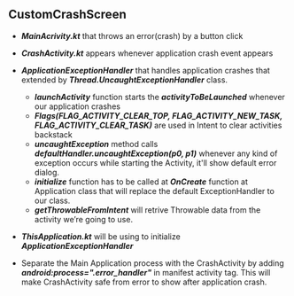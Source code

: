 ## CustomCrashScreen
 
 - ***MainAcrivity.kt*** that throws an error(crash) by a button click
 
 - ***CrashActivity.kt*** appears whenever application crash event appears
 
 - ***ApplicationExceptionHandler*** that handles application crashes that extended by ***Thread.UncaughtExceptionHandler*** class.
     - ***launchActivity*** function starts the ***activityToBeLaunched*** whenever our application crashes
     - ***Flags(FLAG_ACTIVITY_CLEAR_TOP, FLAG_ACTIVITY_NEW_TASK, FLAG_ACTIVITY_CLEAR_TASK)*** are used in Intent to clear activities backstack
     - ***uncaughtException*** method calls ***defaultHandler.uncaughtException(p0, p1)*** whenever any kind of exception occurs while starting the Activity, 
        it'll show default error dialog.
     - ***initialize*** function has to be called at ***OnCreate*** function at Application class that will replace the default ExceptionHandler to our class.
     - ***getThrowableFromIntent*** will retrive Throwable data from the activity we’re going to use.
 
  - ***ThisApplication.kt*** will be using to initialize ***ApplicationExceptionHandler***
 
  - Separate the Main Application process with the CrashActivity by adding ***android:process=".error_handler"*** in manifest activity tag.
     This will make CrashActivity safe from error to show after application crash.
